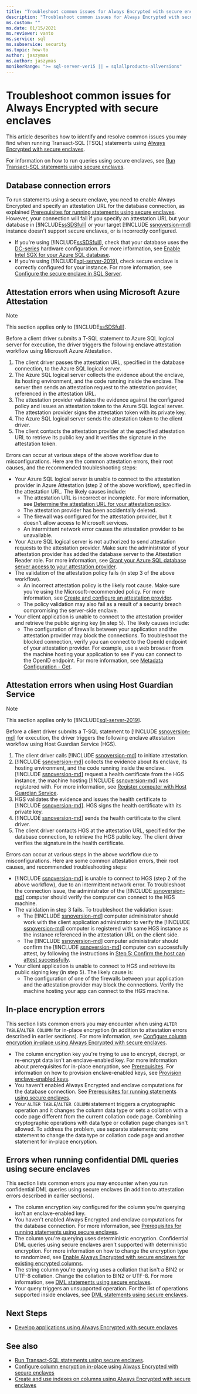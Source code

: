```yaml
---
title: "Troubleshoot common issues for Always Encrypted with secure enclaves"
description: "Troubleshoot common issues for Always Encrypted with secure enclaves"
ms.custom: ""
ms.date: 01/15/2021
ms.reviewer: vanto
ms.service: sql
ms.subservice: security
ms.topic: how-to
author: jaszymas
ms.author: jaszymas
monikerRange: ">= sql-server-ver15 || = sqlallproducts-allversions"
---
```


# Troubleshoot common issues for Always Encrypted with secure enclaves

This article describes how to identify and resolve common issues you may find when running Transact-SQL (TSQL) statements using [Always Encrypted with secure enclaves](always-encrypted-enclaves.md).

For information on how to run queries using secure enclaves, see [Run Transact-SQL statements using secure enclaves](always-encrypted-enclaves-query-columns.md).

## Database connection errors

To run statements using a secure enclave, you need to enable Always Encrypted and specify an attestation URL for the database connection, as explained [Prerequisites for running statements using secure enclaves](always-encrypted-enclaves-query-columns.md#prerequisites-for-running-statements-using-secure-enclaves). However, your connection will fail if you specify an attestation URL but your database in [!INCLUDE[ssSDSfull](../../../includes/sssdsfull-md.md)] or your target [!INCLUDE [ssnoversion-md](../../../includes/ssnoversion-md.md)] instance doesn't support secure enclaves, or is incorrectly configured.

- If you're using [!INCLUDE[ssSDSfull](../../../includes/sssdsfull-md.md)], check that your database uses the [DC-series](/azure/azure-sql/database/service-tiers-vcore?tabs=azure-portal#dc-series) hardware configuration. For more information, see [Enable Intel SGX for your Azure SQL database](/azure/azure-sql/database/always-encrypted-enclaves-enable-sgx).
- If you're using [!INCLUDE[sql-server-2019](../../../includes/sssql19-md.md)], check secure enclave is correctly configured for your instance. For more information, see [Configure the secure enclave in SQL Server](always-encrypted-enclaves-configure-enclave-type.md).

## Attestation errors when using Microsoft Azure Attestation

> [!NOTE]
> This section applies only to [!INCLUDE[ssSDSfull](../../../includes/sssdsfull-md.md)].

Before a client driver submits a T-SQL statement to Azure SQL logical server for execution, the driver triggers the following enclave attestation workflow using Microsoft Azure Attestation.

1. The client driver passes the attestation URL, specified in the database connection, to the Azure SQL logical server.
2. The Azure SQL logical server collects the evidence about the enclave, its hosting environment, and the code running inside the enclave. The server then sends an attestation request to the attestation provider, referenced in the attestation URL.
3. The attestation provider validates the evidence against the configured policy and issues an attestation token to the Azure SQL logical server. The attestation provider signs the attestation token with its private key.
4. The Azure SQL logical server sends the attestation token to the client driver.
5. The client contacts the attestation provider at the specified attestation URL to retrieve its public key and it verifies the signature in the attestation token.

Errors can occur at various steps of the above workflow due to misconfigurations. Here are the common attestation errors, their root causes, and the recommended troubleshooting steps:

- Your Azure SQL logical server is unable to connect to the attestation provider in Azure Attestation (step 2 of the above workflow), specified in the attestation URL. The likely causes include:
  - The attestation URL is incorrect or incomplete. For more information, see [Determine the attestation URL for your attestation policy](/azure/azure-sql/database/always-encrypted-enclaves-configure-attestation#determine-the-attestation-url-for-your-attestation-policy).
  - The attestation provider has been accidentally deleted.
  - The firewall was configured for the attestation provider, but it doesn't allow access to Microsoft services.
  - An intermittent network error causes the attestation provider to be unavailable.
- Your Azure SQL logical server is not authorized to send attestation requests to the attestation provider. Make sure the administrator of your attestation provider has added the database server to the Attestation Reader role. For more information, see [Grant your Azure SQL database server access to your attestation provider](/azure/azure-sql/database/always-encrypted-enclaves-configure-attestation#grant-your-azure-sql-database-server-access-to-your-attestation-provider).
- The validation of the attestation policy fails (in step 3 of the above workflow).
  - An incorrect attestation policy is the likely root cause. Make sure you're using the Microsoft-recommended policy. For more information, see [Create and configure an attestation provider](/azure/azure-sql/database/always-encrypted-enclaves-configure-attestation#create-and-configure-an-attestation-provider).
  - The policy validation may also fail as a result of a security breach compromising the server-side enclave.
- Your client application is unable to connect to the attestation provider and retrieve the public signing key (in step 5). The likely causes include:
  - The configuration of firewalls between your application and the attestation provider may block the connections. To troubleshoot the blocked connection, verify you can connect to the OpenId endpoint of your attestation provider. For example, use a web browser from the machine hosting your application to see if you can connect to the OpenID endpoint. For more information, see [Metadata Configuration - Get](/rest/api/attestation/metadataconfiguration/get).

## Attestation errors when using Host Guardian Service

> [!NOTE]
> This section applies only to [!INCLUDE[sql-server-2019](../../../includes/sssql19-md.md)].

Before a client driver submits a T-SQL statement to [!INCLUDE [ssnoversion-md](../../../includes/ssnoversion-md.md)] for execution, the driver triggers the following enclave attestation workflow using Host Guardian Service (HGS).

1. The client driver calls [!INCLUDE [ssnoversion-md](../../../includes/ssnoversion-md.md)] to initiate attestation.
2. [!INCLUDE [ssnoversion-md](../../../includes/ssnoversion-md.md)] collects the evidence about its enclave, its hosting environment, and the code running inside the enclave. [!INCLUDE [ssnoversion-md](../../../includes/ssnoversion-md.md)] request a health certificate from the HGS instance, the machine hosting [!INCLUDE [ssnoversion-md](../../../includes/ssnoversion-md.md)] was registered with. For more information, see [Register computer with Host Guardian Service](always-encrypted-enclaves-host-guardian-service-register.md).
3. HGS validates the evidence and issues the health certificate to [!INCLUDE [ssnoversion-md](../../../includes/ssnoversion-md.md)]. HGS signs the health certificate with its private key.
4. [!INCLUDE [ssnoversion-md](../../../includes/ssnoversion-md.md)] sends the health certificate to the client driver.
5. The client driver contacts HGS at the attestation URL, specified for the database connection, to retrieve the HGS public key. The client driver verifies the signature in the health certificate.

Errors can occur at various steps in the above workflow due to misconfigurations. Here are some common attestation errors, their root causes, and recommended troubleshooting steps:

- [!INCLUDE [ssnoversion-md](../../../includes/ssnoversion-md.md)] is unable to connect to HGS (step 2 of the above workflow), due to an intermittent network error. To troubleshoot the connection issue, the administrator of the [!INCLUDE [ssnoversion-md](../../../includes/ssnoversion-md.md)] computer should verify the computer can connect to the HGS machine.
- The validation in step 3 fails. To troubleshoot the validation issue:
  - The [!INCLUDE [ssnoversion-md](../../../includes/ssnoversion-md.md)]  computer administrator should work with the client application administrator to verify the [!INCLUDE [ssnoversion-md](../../../includes/ssnoversion-md.md)] computer is registered with same HGS instance as the instance referenced in the attestation URL on the client side.
  - The [!INCLUDE [ssnoversion-md](../../../includes/ssnoversion-md.md)]  computer administrator should confirm the [!INCLUDE [ssnoversion-md](../../../includes/ssnoversion-md.md)]  computer can successfully attest, by following the instructions in [Step 5: Confirm the host can attest successfully](always-encrypted-enclaves-host-guardian-service-register.md#step-5-confirm-the-host-can-attest-successfully).
- Your client application is unable to connect to HGS and retrieve its public signing key (in step 5). The likely cause is:
  - The configuration of one of the firewalls between your application and the attestation provider may block the connections. Verify the machine hosting your app can connect to the HGS machine.

## In-place encryption errors

This section lists common errors you may encounter when using `ALTER TABLE`/`ALTER COLUMN` for in-place encryption (in addition to attestation errors described in earlier sections). For more information, see [Configure column encryption in-place using Always Encrypted with secure enclaves](always-encrypted-enclaves-configure-encryption.md).

- The column encryption key you're trying to use to encrypt, decrypt, or re-encrypt data isn't an enclave-enabled key. For more information about prerequisites for in-place encryption, see [Prerequisites](always-encrypted-enclaves-configure-encryption.md#prerequisites). For information on how to provision enclave-enabled keys, see [Provision enclave-enabled keys](always-encrypted-enclaves-provision-keys.md).
- You haven't enabled Always Encrypted and enclave computations for the database connection. See [Prerequisites for running statements using secure enclaves](always-encrypted-enclaves-query-columns.md#prerequisites-for-running-statements-using-secure-enclaves).
- Your `ALTER TABLE`/`ALTER COLUMN` statement triggers a cryptographic operation and it changes the column data type or sets a collation with a code page different from the current collation code page. Combining cryptographic operations with data type or collation page changes isn't allowed. To address the problem, use separate statements; one statement to change the data type or collation code page and another statement for in-place encryption.

## Errors when running confidential DML queries using secure enclaves

This section lists common errors you may encounter when you run confidential DML queries using secure enclaves (in addition to attestation errors described in earlier sections).

- The column encryption key configured for the column you're querying isn't an enclave-enabled key.
- You haven't enabled Always Encrypted and enclave computations for the database connection. For more information, see [Prerequisites for running statements using secure enclaves](always-encrypted-enclaves-query-columns.md#prerequisites-for-running-statements-using-secure-enclaves).
- The column you're querying uses deterministic encryption. Confidential DML queries using secure enclaves aren't supported with deterministic encryption. For more information on how to change the encryption type to randomized, see [Enable Always Encrypted with secure enclaves for existing encrypted columns](always-encrypted-enclaves-enable-for-encrypted-columns.md).
- The string column you're querying uses a collation that isn't a BIN2 or UTF-8 collation. Change the collation to BIN2 or UTF-8. For more information, see [DML statements using secure enclaves](always-encrypted-enclaves-query-columns.md#dml-statements-using-secure-enclaves).
- Your query triggers an unsupported operation. For the list of operations supported inside enclaves, see [DML statements using secure enclaves](always-encrypted-enclaves-query-columns.md#dml-statements-using-secure-enclaves).
## Next Steps

- [Develop applications using Always Encrypted with secure enclaves](always-encrypted-enclaves-client-development.md)

## See also

- [Run Transact-SQL statements using secure enclaves](always-encrypted-enclaves-query-columns.md).
- [Configure column encryption in-place using Always Encrypted with secure enclaves](always-encrypted-enclaves-configure-encryption.md)
- [Create and use indexes on columns using Always Encrypted with secure enclaves](always-encrypted-enclaves-create-use-indexes.md)